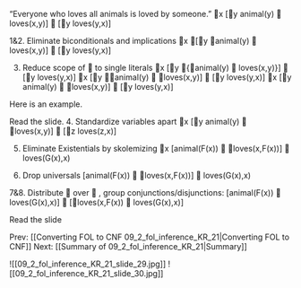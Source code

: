﻿“Everyone who loves all animals is loved by someone.”
	x [y animal(y)  loves(x,y)]  [y loves(y,x)]

1&2. Eliminate biconditionals and implications
	x [y animal(y)  loves(x,y)]  [y loves(y,x)]

3. Reduce scope of  to single literals
	x [y {animal(y)  loves(x,y)}]  [y loves(y,x)]
	x [y animal(y)  loves(x,y)]  [y loves(y,x)]
	x [y animal(y)  loves(x,y)]  [y loves(y,x)]

Here is an example.

Read the slide.
4. Standardize variables apart
	x [y animal(y)  loves(x,y)]  [z loves(z,x)]

5. Eliminate Existentials by skolemizing
	x [animal(F(x))  loves(x,F(x))]  loves(G(x),x)

6. Drop universals
	[animal(F(x))  loves(x,F(x))]  loves(G(x),x)

7&8. Distribute  over  , group conjunctions/disjunctions:
	[animal(F(x))  loves(G(x),x)]  [loves(x,F(x))  loves(G(x),x)]

Read the slide

Prev: [[Converting FOL to CNF 09_2_fol_inference_KR_21|Converting FOL to CNF]]
Next: [[Summary of 09_2_fol_inference_KR_21|Summary]]

![[09_2_fol_inference_KR_21_slide_29.jpg]]
![[09_2_fol_inference_KR_21_slide_30.jpg]]
